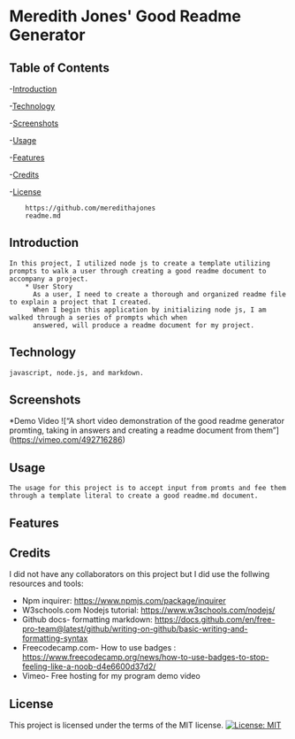 # Meredith Jones' Good Readme Generator

  ## Table of Contents

  -[Introduction](##Introduction)
  
  -[Technology](##Technology)
  
  -[Screenshots](##Screenshots)
     
  -[Usage](##Usage)
  
  -[Features](##Features)
  
  -[Credits](##Credits)
  
  -[License](##License) 



        https://github.com/meredithajones
        readme.md

## Introduction
    In this project, I utilized node js to create a template utilizing prompts to walk a user through creating a good readme document to accompany a project.
        * User Story
          As a user, I need to create a thorough and organized readme file to explain a project that I created. 
          When I begin this application by initializing node js, I am walked through a series of prompts which when 
          answered, will produce a readme document for my project.

## Technology

    javascript, node.js, and markdown.

## Screenshots
   *Demo Video ![“A short video demonstration of the good readme generator promting, taking in answers and creating a readme document from them”]         (https://vimeo.com/492716286)

## Usage
    The usage for this project is to accept input from promts and fee them through a template literal to create a good readme.md document. 

## Features
    

## Credits
  I did not have any collaborators on this project but I did use the follwing resources and tools:
  
* Npm inquirer: https://www.npmjs.com/package/inquirer
* W3schools.com Nodejs tutorial: https://www.w3schools.com/nodejs/
* Github docs- formatting markdown: https://docs.github.com/en/free-pro-team@latest/github/writing-on-github/basic-writing-and-formatting-syntax
* Freecodecamp.com- How to use badges : https://www.freecodecamp.org/news/how-to-use-badges-to-stop-feeling-like-a-noob-d4e6600d37d2/
* Vimeo- Free hosting for my program demo video
  
  

## License
 This project is licensed under the terms of the MIT license.
 [![License: MIT](https://img.shields.io/badge/License-MIT-yellow.svg)](https://opensource.org/licenses/MIT)



      

      

